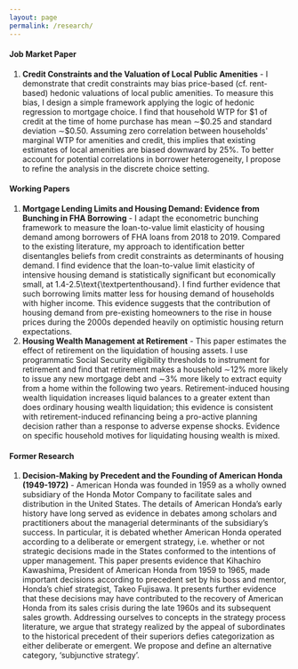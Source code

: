 ```yaml
---
layout: page
permalink: /research/
---
```

#### Job Market Paper

1. **Credit Constraints and the Valuation of Local Public Amenities** - I demonstrate that credit constraints may bias price-based (cf. rent-based) hedonic valuations of local public amenities. To measure this bias, I design a simple framework applying the logic of hedonic regression to mortgage choice. I find that household WTP for $1 of credit at the time of home purchase has mean $\sim$$0.25 and standard deviation $\sim$$0.50. Assuming zero correlation between households' marginal WTP for amenities and credit, this implies that existing estimates of local amenities are biased downward by 25%. To better account for potential correlations in borrower heterogeneity, I propose to refine the analysis in the discrete choice setting.

#### Working Papers

1. **Mortgage Lending Limits and Housing Demand: Evidence from Bunching in FHA Borrowing** - I adapt the econometric bunching framework to measure the loan-to-value limit elasticity of housing demand among borrowers of FHA loans from 2018 to 2019. Compared to the existing literature, my approach to identification better disentangles beliefs from credit constraints as determinants of housing demand. I find evidence that the loan-to-value limit elasticity of intensive housing demand is statistically significant but economically small, at 1.4-2.5\text{\textpertenthousand}. I find further evidence that such borrowing limits matter less for housing demand of households with higher income. This evidence suggests that the contribution of housing demand from pre-existing homeowners to the rise in house prices during the 2000s depended heavily on optimistic housing return expectations.
2. **Housing Wealth Management at Retirement** - This paper estimates the effect of retirement on the liquidation of housing assets. I use programmatic Social Security eligibility thresholds to instrument for retirement and find that retirement makes a household $\sim$12\% more likely to issue any new mortgage debt and $\sim$3\% more likely to extract equity from a home within the following two years. Retirement-induced housing wealth liquidation increases liquid balances to a greater extent than does ordinary housing wealth liquidation; this evidence is consistent with retirement-induced refinancing being a pro-active planning decision rather than a response to adverse expense shocks. Evidence on specific household motives for liquidating housing wealth is mixed.

#### Former Research

1. **Decision-Making by Precedent and the Founding of American Honda (1949-1972)** - American Honda was founded in 1959 as a wholly owned subsidiary of the Honda Motor Company to facilitate sales and distribution in the United States. The details of American Honda’s early history have long served as evidence in debates among scholars and practitioners about the managerial determinants of the subsidiary’s success. In particular, it is debated whether American Honda operated according to a deliberate or emergent strategy, i.e. whether or not strategic decisions made in the States conformed to the intentions of upper management. This paper presents evidence that Kihachiro Kawashima, President of American Honda from 1959 to 1965, made important decisions according to precedent set by his boss and mentor, Honda’s chief strategist, Takeo Fujisawa. It presents further evidence that these decisions may have contributed to the recovery of American Honda from its sales crisis during the late 1960s and its subsequent sales growth. Addressing ourselves to concepts in the strategy process literature, we argue that strategy realized by the appeal of subordinates to the historical precedent of their superiors defies categorization as either deliberate or emergent. We propose and define an alternative category, ‘subjunctive strategy’.

